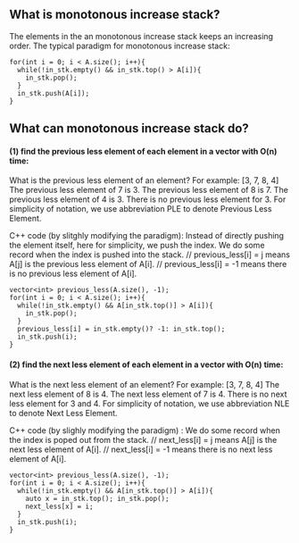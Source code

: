 ## What is monotonous increase stack?

  The elements in the an monotonous increase stack keeps an increasing order.
  The typical paradigm for monotonous increase stack:
    
    for(int i = 0; i < A.size(); i++){
      while(!in_stk.empty() && in_stk.top() > A[i]){
        in_stk.pop();
      }
      in_stk.push(A[i]);
    }


## What can monotonous increase stack do?
    
#### (1) find the previous less element of each element in a vector with O(n) time:

What is the previous less element of an element?
For example:
[3, 7, 8, 4]
The previous less element of 7 is 3.
The previous less element of 8 is 7.
The previous less element of 4 is 3.
There is no previous less element for 3.
For simplicity of notation, we use abbreviation PLE to denote Previous Less Element.
    
C++ code (by slitghly modifying the paradigm):
Instead of directly pushing the element itself, here for simplicity, we push the index.
We do some record when the index is pushed into the stack.
// previous_less[i] = j means A[j] is the previous less element of A[i].
// previous_less[i] = -1 means there is no previous less element of A[i].
    
    
    vector<int> previous_less(A.size(), -1);
    for(int i = 0; i < A.size(); i++){
      while(!in_stk.empty() && A[in_stk.top()] > A[i]){
        in_stk.pop();
      }
      previous_less[i] = in_stk.empty()? -1: in_stk.top();
      in_stk.push(i);
    }
    
    
  #### (2) find the next less element of each element in a vector with O(n) time:
  
What is the next less element of an element?
For example:
[3, 7, 8, 4]
The next less element of 8 is 4.
The next less element of 7 is 4.
There is no next less element for 3 and 4.
For simplicity of notation, we use abbreviation NLE to denote Next Less Element.

C++ code (by slighly modifying the paradigm) :
We do some record when the index is poped out from the stack.
// next_less[i] = j means A[j] is the next less element of A[i].
// next_less[i] = -1 means there is no next less element of A[i].

    
    vector<int> previous_less(A.size(), -1);
    for(int i = 0; i < A.size(); i++){
      while(!in_stk.empty() && A[in_stk.top()] > A[i]){
        auto x = in_stk.top(); in_stk.pop();
        next_less[x] = i;
      }
      in_stk.push(i);
    }
